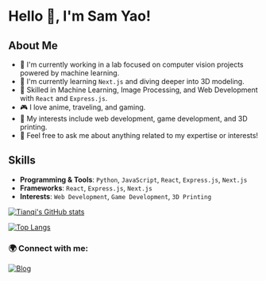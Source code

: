 # Hello 👋, I'm Sam Yao!

## About Me

- 🔭 I'm currently working in a lab focused on computer vision projects powered by machine learning.
- 🌱 I'm currently learning `Next.js` and diving deeper into 3D modeling.
- 💼 Skilled in Machine Learning, Image Processing, and Web Development with `React` and `Express.js`.
- 🎮 I love anime, traveling, and gaming.
- 🎨 My interests include web development, game development, and 3D printing.
- 💬 Feel free to ask me about anything related to my expertise or interests!

## Skills

- **Programming & Tools**: `Python`, `JavaScript`, `React`, `Express.js`, `Next.js`
- **Frameworks**: `React`, `Express.js`, `Next.js`
- **Interests**: `Web Development`, `Game Development`, `3D Printing`

[![Tianqi's GitHub stats](https://github-readme-stats.vercel.app/api?username=Tianqi-Yao&show_icons=true&theme=react)](https://github.com/Tianqi-Yao)

[![Top Langs](https://github-readme-stats.vercel.app/api/top-langs/?username=Tianqi-Yao&layout=compact&theme=react)](https://github.com/Tianqi-Yao)

### 🌍 Connect with me:
<!--
[![Twitter](https://img.shields.io/badge/-Twitter-1DA1F2?style=flat&logo=Twitter&logoColor=white)](your-twitter-link)
[![LinkedIn](https://img.shields.io/badge/-LinkedIn-0077B5?style=flat&logo=LinkedIn&logoColor=white)](your-linkedin-link)
-->
[![Blog](https://img.shields.io/badge/-Blog-FF5722?style=flat&logo=Blogger&logoColor=white)](link-to-your-blog-or-other-site)


<!--
**Tianqi-Yao/Tianqi-Yao** is a ✨ _special_ ✨ repository because its `README.md` (this file) appears on your GitHub profile.

Here are some ideas to get you started:

- 🔭 I’m currently working on ...
- 🌱 I’m currently learning ...
- 👯 I’m looking to collaborate on ...
- 🤔 I’m looking for help with ...
- 💬 Ask me about ...
- 📫 How to reach me: ...
- 😄 Pronouns: ...
- ⚡ Fun fact: ...
-->
